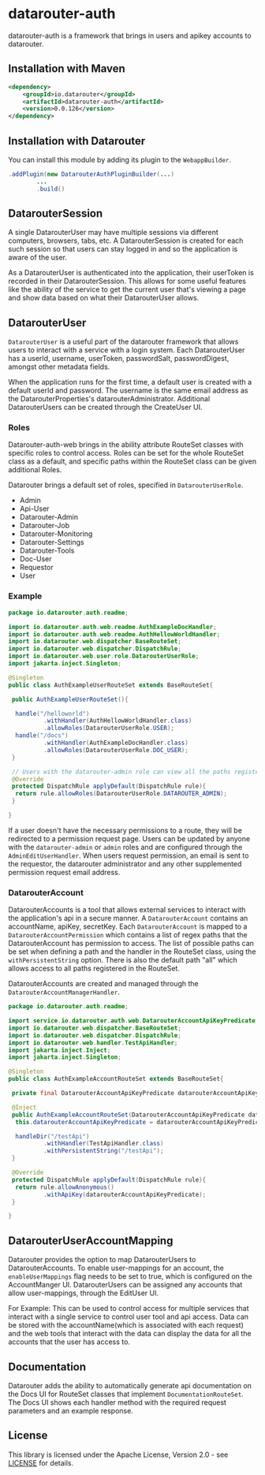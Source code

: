 # datarouter-auth

datarouter-auth is a framework that brings in users and apikey accounts to datarouter.

## Installation with Maven

```xml
<dependency>
	<groupId>io.datarouter</groupId>
	<artifactId>datarouter-auth</artifactId>
	<version>0.0.126</version>
</dependency>
```

## Installation with Datarouter

You can install this module by adding its plugin to the `WebappBuilder`.

```java
.addPlugin(new DatarouterAuthPluginBuilder(...)
		...
		.build()
```

## DatarouterSession

A single DatarouterUser may have multiple sessions via different computers, browsers, tabs, etc.  A DatarouterSession
 is created for each such session so that users can stay logged in and so the application is aware of the user.

As a DatarouterUser is authenticated into the application, their userToken is recorded in their DatarouterSession.
This allows for some useful features like the ability of the service to get the current user that's viewing a page
 and show data based on what their DatarouterUser allows.  


## DatarouterUser

`DatarouterUser` is a useful part of the datarouter framework that allows users to interact with a service with a login
 system.  Each DatarouterUser has a userId, username, userToken, passwordSalt, passwordDigest, amongst other metadata
 fields. 

When the application runs for the first time, a default user is created with a default userId and password.  The
 username is the same email address as the DatarouterProperties's datarouterAdministrator. Additional DatarouterUsers
 can be created through the CreateUser UI.

### Roles

Datarouter-auth-web brings in the ability attribute RouteSet classes with specific roles to control access.
Roles can be set for the whole RouteSet class as a default,
and specific paths within the RouteSet class can be given additional Roles. 

Datarouter brings a default set of roles, specified in `DatarouterUserRole`.
- Admin
- Api-User
- Datarouter-Admin
- Datarouter-Job
- Datarouter-Monitoring
- Datarouter-Settings
- Datarouter-Tools
- Doc-User
- Requestor
- User

### Example

```java
package io.datarouter.auth.readme;

import io.datarouter.auth.web.readme.AuthExampleDocHandler;
import io.datarouter.auth.web.readme.AuthHellowWorldHandler;
import io.datarouter.web.dispatcher.BaseRouteSet;
import io.datarouter.web.dispatcher.DispatchRule;
import io.datarouter.web.user.role.DatarouterUserRole;
import jakarta.inject.Singleton;

@Singleton
public class AuthExampleUserRouteSet extends BaseRouteSet{

 public AuthExampleUserRouteSet(){

  handle("/helloworld")
          .withHandler(AuthHellowWorldHandler.class)
          .allowRoles(DatarouterUserRole.USER);
  handle("/docs")
          .withHandler(AuthExampleDocHandler.class)
          .allowRoles(DatarouterUserRole.DOC_USER);
 }

 // Users with the datarouter-admin role can view all the paths registered in this RouteSet
 @Override
 protected DispatchRule applyDefault(DispatchRule rule){
  return rule.allowRoles(DatarouterUserRole.DATAROUTER_ADMIN);
 }

}
```

If a user doesn't have the necessary permissions to a route, they will be redirected to a permission request page.
Users can be updated by anyone with the `datarouter-admin` or `admin` roles and are configured through the
 `AdminEditUserHandler`. When users request permission, an email is sent to the requestor, the datarouter administrator
 and any other supplemented permission request email address. 


### DatarouterAccount

DatarouterAccounts is a tool that allows external services to interact with the application's api in a secure manner.
 A `DatarouterAccount` contains an accountName, apiKey, secretKey.  Each `DatarouterAccount` is mapped to a
 `DatarouterAccountPermission` which contains a list of regex paths that the DatarouterAccount has permission to access.
 The list of possible paths can be set when defining a path and the handler in the RouteSet class, using the
 `withPersistentString` option.  There is also the default path "all" which allows access to all paths registered in
 the RouteSet. 

DatarouterAccounts are created and managed through the `DatarouterAccountManagerHandler`.

```java
package io.datarouter.auth.readme;

import service.io.datarouter.auth.web.DatarouterAccountApiKeyPredicate;
import io.datarouter.web.dispatcher.BaseRouteSet;
import io.datarouter.web.dispatcher.DispatchRule;
import io.datarouter.web.handler.TestApiHandler;
import jakarta.inject.Inject;
import jakarta.inject.Singleton;

@Singleton
public class AuthExampleAccountRouteSet extends BaseRouteSet{

 private final DatarouterAccountApiKeyPredicate datarouterAccountApiKeyPredicate;

 @Inject
 public AuthExampleAccountRouteSet(DatarouterAccountApiKeyPredicate datarouterAccountApiKeyPredicate){
  this.datarouterAccountApiKeyPredicate = datarouterAccountApiKeyPredicate;

  handleDir("/testApi")
          .withHandler(TestApiHandler.class)
          .withPersistentString("/testApi");
 }

 @Override
 protected DispatchRule applyDefault(DispatchRule rule){
  return rule.allowAnonymous()
          .withApiKey(datarouterAccountApiKeyPredicate);
 }

}
```

## DatarouterUserAccountMapping
Datarouter provides the option to map DatarouterUsers to DatarouterAccounts. To enable user-mappings for an account,
 the `enableUserMappings` flag needs to be set to true, which is configured on the AccountManger UI. DatarouterUsers
 can be assigned any accounts that allow user-mappings, through the EditUser UI.

For Example:
This can be used to control access for multiple services that interact with a single service to control user tool and
 api access.  Data can be stored with the accountName(which is associated with each request) and the web tools that
 interact with the data can display the data for all the accounts that the user has access to.


## Documentation
Datarouter adds the ability to automatically generate api documentation on the Docs UI for RouteSet classes that
 implement `DocumentationRouteSet`.  The Docs UI shows each handler method with the required request parameters and
 an example response.


## License

This library is licensed under the Apache License, Version 2.0 - see [LICENSE](../LICENSE) for details.
